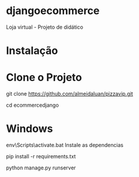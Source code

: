# djangoecommerce
Loja virtual - Projeto de didático

# Instalação

# Clone o Projeto

git clone https://github.com/almeidaluan/pizzavip.git

cd ecommercedjango

# Windows

env\Scripts\activate.bat
Instale as dependencias

pip install -r requirements.txt

python manage.py runserver
